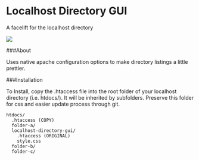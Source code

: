 Localhost Directory GUI
=============

A facelift for the localhost directory

<img src="http://norther.li/_github/localhost-gui.png"/>

###About

Uses native apache configuration options to make directory listings a little prettier.

###Installation

To Install, copy the .htaccess file into the root folder of your localhost directory (i.e. htdocs/). It will be inherited by subfolders.
Preserve this folder for css and easier update process through git.

```
htdocs/
  .htaccess (COPY)
  folder-a/
  localhost-directory-gui/
    .htaccess (ORIGINAL)
    style.css
  folder-b/
  folder-c/
```